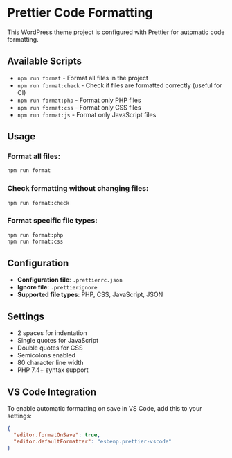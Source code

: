 # Prettier Code Formatting

This WordPress theme project is configured with Prettier for automatic code formatting.

## Available Scripts

- `npm run format` - Format all files in the project
- `npm run format:check` - Check if files are formatted correctly (useful for CI)
- `npm run format:php` - Format only PHP files
- `npm run format:css` - Format only CSS files
- `npm run format:js` - Format only JavaScript files

## Usage

### Format all files:

```bash
npm run format
```

### Check formatting without changing files:

```bash
npm run format:check
```

### Format specific file types:

```bash
npm run format:php
npm run format:css
```

## Configuration

- **Configuration file**: `.prettierrc.json`
- **Ignore file**: `.prettierignore`
- **Supported file types**: PHP, CSS, JavaScript, JSON

## Settings

- 2 spaces for indentation
- Single quotes for JavaScript
- Double quotes for CSS
- Semicolons enabled
- 80 character line width
- PHP 7.4+ syntax support

## VS Code Integration

To enable automatic formatting on save in VS Code, add this to your settings:

```json
{
  "editor.formatOnSave": true,
  "editor.defaultFormatter": "esbenp.prettier-vscode"
}
```
